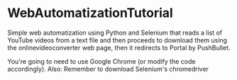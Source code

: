 # WebAutomatizationTutorial
Simple web automatization using Python and Selenium that reads a list of YouTube videos from a text file and then proceeds 
to download them using the onlinevideoconverter web page, then it redirects to Portal by PushBullet.

You're going to need to use Google Chrome (or modify the code accordingly).
Also: Remember to download Selenium's chromedriver
